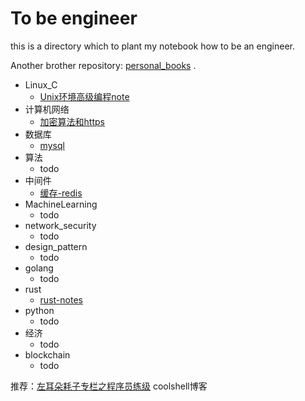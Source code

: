# To be engineer
this is a directory which to plant my notebook how to be an engineer.

Another brother repository: [personal_books](https://github.com/cracker8090/personal_books) .

- Linux_C
  - [Unix环境高级编程note](./linux_C/Unix环境高级编程note.md) 
- 计算机网络
  - [加密算法和https](./计算机网络/加密算法和https.md) 
- 数据库
  - [mysql](./数据库/数据库-mysql.md) 
- 算法
  - todo
- 中间件
  - [缓存-redis](./中间件/缓存-redis.md) 
- MachineLearning
  - todo
- network_security
  - todo
- design_pattern
  - todo
- golang
  - todo
- rust
  - [rust-notes](./rust/rust-notes.md) 
- python
  - todo
- 经济
  - todo
- blockchain
  - todo



推荐：[左耳朵耗子专栏之程序员练级](https://time.geekbang.org/column/article/8136) coolshell博客
